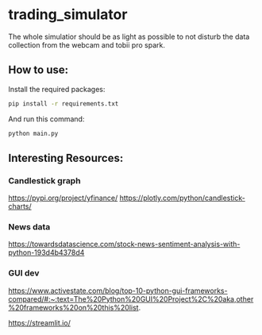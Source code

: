 # trading_simulator

The whole simulatior should be as light as possible to not disturb the data collection from the webcam and tobii pro spark.

## How to use:

Install the required packages:
```bash
pip install -r requirements.txt
```

And run this command:
```bash
python main.py
```

## Interesting Resources:

### Candlestick graph
https://pypi.org/project/yfinance/
https://plotly.com/python/candlestick-charts/

### News data
https://towardsdatascience.com/stock-news-sentiment-analysis-with-python-193d4b4378d4

### GUI dev
https://www.activestate.com/blog/top-10-python-gui-frameworks-compared/#:~:text=The%20Python%20GUI%20Project%2C%20aka,other%20frameworks%20on%20this%20list.

https://streamlit.io/
